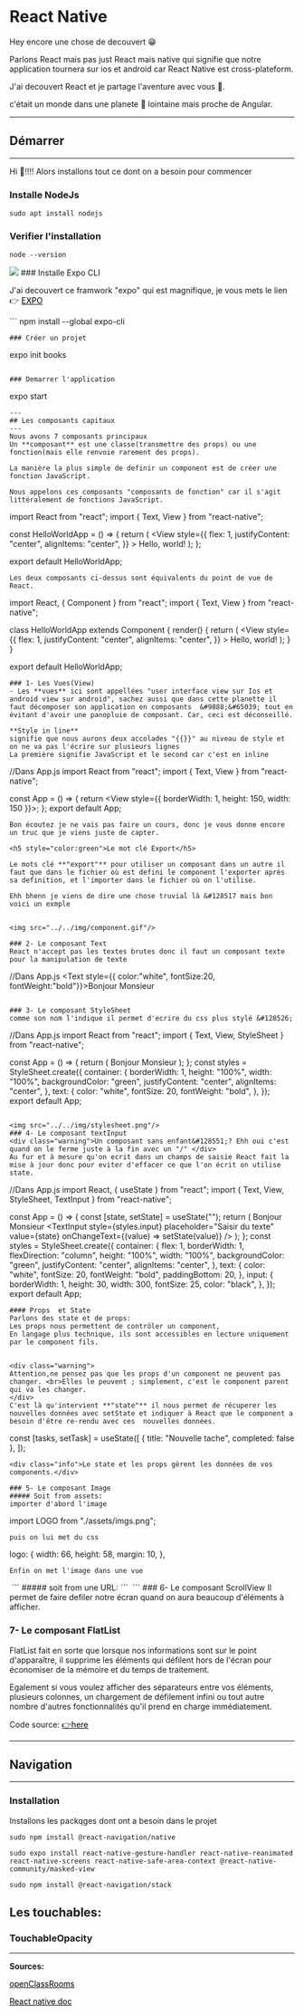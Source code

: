 # React Native

Hey encore une chose de decouvert &#128513;

Parlons React mais pas just React mais native qui signifie que notre application tournera sur ios et android car React Native est cross-plateform.

J'ai decouvert React et je partage l'aventure avec vous &#129335;.

c'était un monde dans une planete &#127776; lointaine mais proche de Angular.

---
## Démarrer

---
Hi &#128075;!!!! Alors installons tout ce dont on a besoin pour commencer

### Installe NodeJs

```
sudo apt install nodejs
```

### Verifier l'installation

```
node --version
```

<img src="../../img/node-version.png"   />
### Installe Expo CLI

<p> J'ai decouvert ce framwork "expo" qui est magnifique, je vous mets le lien &#128073; <a  style="text-decoration: underline; color:black"  href="https://docs.expo.dev/">EXPO</a> </p>
```
npm install --global expo-cli

```
### Créer un projet
```

expo init books

```

### Demarrer l'application
```

expo start

```
---
## Les composants capitaux
---
Nous avons 7 composants principaux  
Un **composant** est une classe(transmettre des props) ou une fonction(mais elle renvoie rarement des props).

La manière la plus simple de definir un component est de créer une fonction JavaScript.

Nous appelons ces composants "composants de fonction" car il s'agit littéralement de fonctions JavaScript.
```

import React from "react";
import { Text, View } from "react-native";

const HelloWorldApp = () => {
  return (
    <View
      style={{
        flex: 1,
        justifyContent: "center",
        alignItems: "center",
      }}
    >
      <Text>Hello, world!</Text>
    </View>
  );
};


export default HelloWorldApp;

```
Les deux composants ci-dessus sont équivalents du point de vue de React.
```
import React, { Component } from "react";
import { Text, View } from "react-native";

class HelloWorldApp extends Component {
  render() {
    return (
      <View
        style={{
          flex: 1,
          justifyContent: "center",
          alignItems: "center",
        }}
      >
        <Text>Hello, world!</Text>
      </View>
    );
  }
}

export default HelloWorldApp;

```
### 1- Les Vues(View)
- Les **vues** ici sont appellées "user interface view sur Ios et android view sur android", sachez aussi que dans cette planette il faut décomposer son application en composants  &#9888;&#65039; tout en évitant d'avoir une panopluie de composant. Car, ceci est déconseillé.

**Style in line**
signifie que nous aurons deux accolades "{{}}" au niveau de style et on ne va pas l'écrire sur plusieurs lignes
La première signifie JavaScript et le second car c'est en inline
```
//Dans App.js
import React from "react";
import { Text, View } from "react-native";

const App = () => {
  return <View style={{ borderWidth: 1, height: 150, width: 150 }}></View>;
};
export default App;

```
Bon écoutez je ne vais pas faire un cours, donc je vous donne encore un truc que je viens juste de capter.

<h5 style="color:green">Le mot clé Export</h5>

Le mots clé **"export"** pour utiliser un composant dans un autre il faut que dans le fichier où est defini le component l'exporter après sa definition, et l'importer dans le fichier où on l'utilise.

Ehh bhenn je viens de dire une chose truvial là &#128517 mais bon voici un exmple


<img src="../../img/component.gif"/>

### 2- Le composant Text
React n'accept pas les textes brutes donc il faut un composant texte pour la manipulation de texte
```

//Dans App.js
<Text style={{ color:"white", fontSize:20, fontWeight:"bold"}}>Bonjour Monsieur</Text>

```

### 3- Le composant StyleSheet
comme son nom l'indique il permet d'ecrire du css plus stylé &#128526;
```
//Dans App.js
import React from "react";
import { Text, View, StyleSheet } from "react-native";

const App = () => {
  return (
    <View style={styles.container}>
      <Text style={styles.text}>Bonjour Monsieur</Text>
    </View>
  );
};
const styles = StyleSheet.create({
  container: {
    borderWidth: 1,
    height: "100%",
    width: "100%",
    backgroundColor: "green",
    justifyContent: "center",
    alignItems: "center",
  },
  text: {
    color: "white",
    fontSize: 20,
    fontWeight: "bold",
  },
});
export default App;

```

<img src="../../img/stylesheet.png"/>
### 4- Le composant textInput
<div class="warning">Un composant sans enfant&#128551;? Ehh oui c'est quand on le ferme juste à la fin avec un "/" </div>
Au fur et à mesure qu'on ecrit dans un champs de saisie React fait la mise à jour donc pour eviter d'effacer ce que l'on écrit on utilise state.
```
//Dans App.js
import React, { useState } from "react";
import { Text, View, StyleSheet, TextInput } from "react-native";

const App = () => {
  const [state, setState] = useState("");
  return (
    <View style={styles.container}>
      <Text style={styles.text}>Bonjour Monsieur</Text>
      <TextInput
        style={styles.input}
        placeholder="Saisir du texte"
        value={state}
        onChangeText={(value) => setState(value)}
      />
    </View>
  );
};
const styles = StyleSheet.create({
  container: {
    flex: 1,
    borderWidth: 1,
    flexDirection: "column",
    height: "100%",
    width: "100%",
    backgroundColor: "green",
    justifyContent: "center",
    alignItems: "center",
  },
  text: {
    color: "white",
    fontSize: 20,
    fontWeight: "bold",
    paddingBottom: 20,
  },
  input: {
    borderWidth: 1,
    height: 30,
    width: 300,
    fontSize: 25,
    color: "black",
  },
});
export default App;

```
#### Props  et State
Parlons des state et de props:
Les props nous permettent de contrôler un component,
En langage plus technique, ils sont accessibles en lecture uniquement par le component fils.


<div class="warning">
Attention,ne pensez pas que les props d'un component ne peuvent pas changer. <br>Elles le peuvent ; simplement, c'est le component parent qui va les changer.
</div>
C'est là qu'intervient **"state"** il nous permet de récuperer les nouvelles données avec setState et indiquer à React que le component a besoin d'être re-rendu avec ces  nouvelles données.

```
const [tasks, setTask] = useState([
  { title: "Nouvelle tache", completed: false },
]);

```
<div class="info">Le state et les props gèrent les données de vos components.</div>

### 5- Le composant Image
##### Soit from assets:
importer d'abord l'image
```

import LOGO from "./assets/imgs.png";

```
puis on lui met du css
```

logo: {
  width: 66,
  height: 58,
  margin: 10,
},

```
Enfin on met l'image dans une vue
```

<View style={styles.containerIm}>
  <Image style={styles.logo} source={LOGO} />
  
</View>
```
##### soit from une URL:
```
<View style={styles.containerIm}>
  <Image style={styles.logo} source={{uri: "https://reactnative.dev/img/tiny_logo.png"}} />
  
</View>
```
### 6- Le composant ScrollView
Il permet de faire defiler notre écran quand on aura beaucoup d'éléments à afficher.

### 7- Le composant FlatList
FlatList fait en sorte que lorsque nos informations sont sur le point d'apparaître, il supprime les éléments qui défilent hors de l'écran pour économiser de la mémoire et du temps de traitement.  

Egalement si vous voulez afficher des séparateurs entre vos éléments, plusieurs colonnes, un chargement de défilement infini ou tout autre nombre d'autres fonctionnalités qu'il prend en charge immédiatement. 

Code source: <a  style="text-decoration: underline; color:black" href="https://github.com/debrouillonsnous/React-native/tree/main"> 👉here</a>

---
## Navigation
---
### Installation​
Installons les packqges dont ont a besoin dans le projet
```
sudo npm install @react-navigation/native
```
```
sudo expo install react-native-gesture-handler react-native-reanimated react-native-screens react-native-safe-area-context @react-native-community/masked-view
```
```
sudo npm install @react-navigation/stack
```
## Les touchables:
### TouchableOpacity
----
**Sources:**

<a  style="text-decoration: underline; color:black"  href="https://openclassrooms.com/fr/courses/4902061-developpez-une-application-mobile-react-native/4915721-manipulez-le-state">openClassRooms</a>

<a  style="text-decoration: underline; color:black"  href="https://reactnative.dev/docs/getting-started">React native doc</a>

